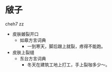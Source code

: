 # 㿭子
cheh7 zz
+ 皮肤皴裂开口
  * 如皋方言词典
    - 一到寒天，脚后跟上就裂，疼得不能跑。
+ 皮肤上裂缝
  * 东台方言词典
    - 冬天在建筑工地上打工，手上裂咖多少～。
